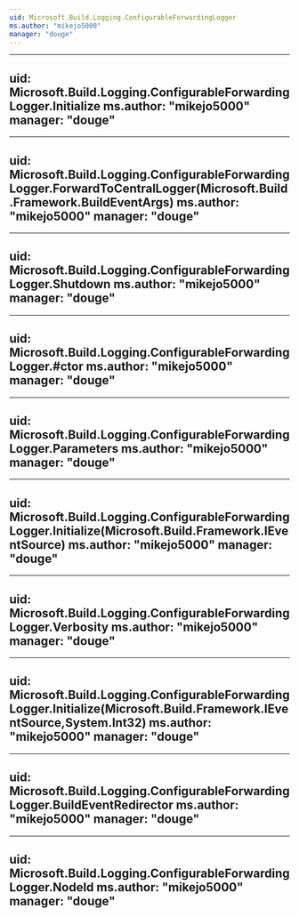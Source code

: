 ```yaml
---
uid: Microsoft.Build.Logging.ConfigurableForwardingLogger
ms.author: "mikejo5000"
manager: "douge"
---
```


---
uid: Microsoft.Build.Logging.ConfigurableForwardingLogger.Initialize
ms.author: "mikejo5000"
manager: "douge"
---

---
uid: Microsoft.Build.Logging.ConfigurableForwardingLogger.ForwardToCentralLogger(Microsoft.Build.Framework.BuildEventArgs)
ms.author: "mikejo5000"
manager: "douge"
---

---
uid: Microsoft.Build.Logging.ConfigurableForwardingLogger.Shutdown
ms.author: "mikejo5000"
manager: "douge"
---

---
uid: Microsoft.Build.Logging.ConfigurableForwardingLogger.#ctor
ms.author: "mikejo5000"
manager: "douge"
---

---
uid: Microsoft.Build.Logging.ConfigurableForwardingLogger.Parameters
ms.author: "mikejo5000"
manager: "douge"
---

---
uid: Microsoft.Build.Logging.ConfigurableForwardingLogger.Initialize(Microsoft.Build.Framework.IEventSource)
ms.author: "mikejo5000"
manager: "douge"
---

---
uid: Microsoft.Build.Logging.ConfigurableForwardingLogger.Verbosity
ms.author: "mikejo5000"
manager: "douge"
---

---
uid: Microsoft.Build.Logging.ConfigurableForwardingLogger.Initialize(Microsoft.Build.Framework.IEventSource,System.Int32)
ms.author: "mikejo5000"
manager: "douge"
---

---
uid: Microsoft.Build.Logging.ConfigurableForwardingLogger.BuildEventRedirector
ms.author: "mikejo5000"
manager: "douge"
---

---
uid: Microsoft.Build.Logging.ConfigurableForwardingLogger.NodeId
ms.author: "mikejo5000"
manager: "douge"
---
